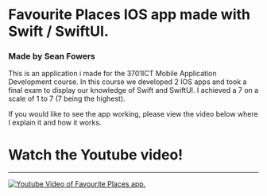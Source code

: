 # Favourite Places IOS app made with Swift / SwiftUI.
### Made by Sean Fowers

This is an application i made for the 3701ICT Mobile Application Development course.
In this course we developed 2 IOS apps and took a final exam to display our knowledge of Swift and SwiftUI.
I achieved a 7 on a scale of 1 to 7 (7 being the highest).

If you would like to see the app working, please view the video below where I explain it and how it works.

# Watch the Youtube video!
---

[![Youtube Video of Favourite Places app.](https://img.youtube.com/vi/FuLl2UVMh_U/default.jpg)](https://youtu.be/FuLl2UVMh_U)
